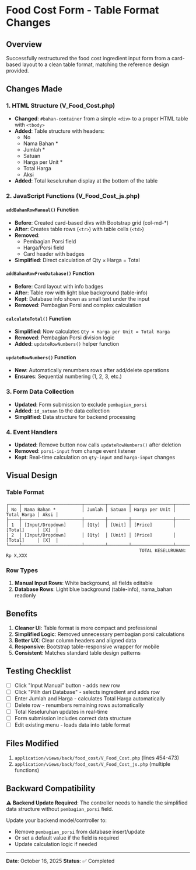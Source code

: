 # Food Cost Form - Table Format Changes

## Overview

Successfully restructured the food cost ingredient input form from a card-based layout to a clean table format, matching the reference design provided.

## Changes Made

### 1. HTML Structure (V_Food_Cost.php)

- **Changed**: `#bahan-container` from a simple `<div>` to a proper HTML table with `<tbody>`
- **Added**: Table structure with headers:
  - No
  - Nama Bahan \*
  - Jumlah \*
  - Satuan
  - Harga per Unit \*
  - Total Harga
  - Aksi
- **Added**: Total keseluruhan display at the bottom of the table

### 2. JavaScript Functions (V_Food_Cost_js.php)

#### `addBahanRowManual()` Function

- **Before**: Created card-based divs with Bootstrap grid (col-md-\*)
- **After**: Creates table rows (`<tr>`) with table cells (`<td>`)
- **Removed**:
  - Pembagian Porsi field
  - Harga/Porsi field
  - Card header with badges
- **Simplified**: Direct calculation of Qty × Harga = Total

#### `addBahanRowFromDatabase()` Function

- **Before**: Card layout with info badges
- **After**: Table row with light blue background (table-info)
- **Kept**: Database info shown as small text under the input
- **Removed**: Pembagian Porsi and complex calculation

#### `calculateTotal()` Function

- **Simplified**: Now calculates `Qty × Harga per Unit = Total Harga`
- **Removed**: Pembagian Porsi division logic
- **Added**: `updateRowNumbers()` helper function

#### `updateRowNumbers()` Function

- **New**: Automatically renumbers rows after add/delete operations
- **Ensures**: Sequential numbering (1, 2, 3, etc.)

### 3. Form Data Collection

- **Updated**: Form submission to exclude `pembagian_porsi`
- **Added**: `id_satuan` to the data collection
- **Simplified**: Data structure for backend processing

### 4. Event Handlers

- **Updated**: Remove button now calls `updateRowNumbers()` after deletion
- **Removed**: `porsi-input` from change event listener
- **Kept**: Real-time calculation on `qty-input` and `harga-input` changes

## Visual Design

### Table Format

```
┌────┬───────────────────────┬────────┬────────┬────────────────┬─────────────┬──────┐
│ No │ Nama Bahan *          │ Jumlah │ Satuan │ Harga per Unit │ Total Harga │ Aksi │
├────┼───────────────────────┼────────┼────────┼────────────────┼─────────────┼──────┤
│ 1  │ [Input/Dropdown]      │ [Qty]  │ [Unit] │ [Price]        │ [Total]     │ [X]  │
│ 2  │ [Input/Dropdown]      │ [Qty]  │ [Unit] │ [Price]        │ [Total]     │ [X]  │
└────┴───────────────────────┴────────┴────────┴────────────────┴─────────────┴──────┘
                                                   TOTAL KESELURUHAN: Rp X,XXX
```

### Row Types

1. **Manual Input Rows**: White background, all fields editable
2. **Database Rows**: Light blue background (table-info), nama_bahan readonly

## Benefits

1. **Cleaner UI**: Table format is more compact and professional
2. **Simplified Logic**: Removed unnecessary pembagian porsi calculations
3. **Better UX**: Clear column headers and aligned data
4. **Responsive**: Bootstrap table-responsive wrapper for mobile
5. **Consistent**: Matches standard table design patterns

## Testing Checklist

- [ ] Click "Input Manual" button - adds new row
- [ ] Click "Pilih dari Database" - selects ingredient and adds row
- [ ] Enter Jumlah and Harga - calculates Total Harga automatically
- [ ] Delete row - renumbers remaining rows automatically
- [ ] Total Keseluruhan updates in real-time
- [ ] Form submission includes correct data structure
- [ ] Edit existing menu - loads data into table format

## Files Modified

1. `application/views/back/food_cost/V_Food_Cost.php` (lines 454-473)
2. `application/views/back/food_cost/V_Food_Cost_js.php` (multiple functions)

## Backward Compatibility

⚠️ **Backend Update Required**: The controller needs to handle the simplified data structure without `pembagian_porsi` field.

Update your backend model/controller to:

- Remove `pembagian_porsi` from database insert/update
- Or set a default value if the field is required
- Update calculation logic if needed

---

**Date**: October 16, 2025
**Status**: ✅ Completed
